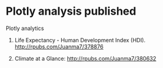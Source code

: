 # Plotly analysis published

Plotly analytics

1. Life Expectancy - Human Development Index (HDI).   http://rpubs.com/Juanma7/378876

2. Climate at a Glance: http://rpubs.com/Juanma7/380632
